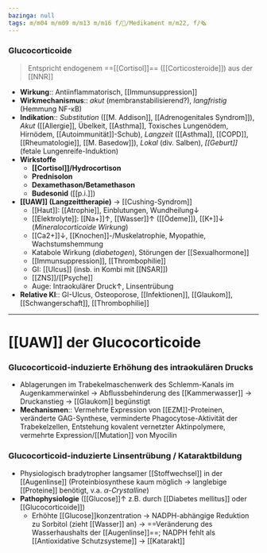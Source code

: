```yaml
---
bazinga: null
tags: m/m04 m/m09 m/m13 m/m16 f/💊/Medikament m/m22, f/🗞️
---
```

### Glucocorticoide
> Entspricht endogenem ==[[Cortisol]]== ([[Corticosteroide]]) aus der [[NNR]]
- **Wirkung**:: Antiinflammatorisch, [[Immunsuppression]]
- **Wirkmechanismus**:: *akut* (membranstabilisierend?), *langfristig* (Hemmung NF-κB)
- **Indikation**:: *Substitution* ([[M. Addison]], [[Adrenogenitales Syndrom]]), *Akut* ([[Allergie]], Übelkeit, [[Asthma]], Toxisches Lungenödem, Hirnödem, [[Autoimmunität]]-Schub), *Langzeit* ([[Asthma]], [[COPD]], [[Rheumatologie]], [[M. Basedow]]), *Lokal* (div. Salben), *[[Geburt]]* (fetale Lungenreife-Induktion)
- **Wirkstoffe**
	- **[[Cortisol]]/Hydrocortison**
	- **Prednisolon**
	- **Dexamethason/Betamethason**
	- **Budesonid** ([[p.i.]])
- **[[UAW]] (Langzeittherapie)** → [[Cushing-Syndrom]]
	- [[Haut]]: [[Atrophie]], Einblutungen, Wundheilung↓ 
	- [[Elektrolyte]]: [[Na+]]↑, [[Wasser]]↑ ([[Ödeme]]), [[K+]]↓ (*Mineralocorticoide Wirkung*)
	- [[Ca2+]]↓, [[Knochen]]-/Muskelatrophie, Myopathie, Wachstumshemmung
	- Katabole Wirkung (*diabetogen*), Störungen der [[Sexualhormone]]
	- [[Immunsuppression]], [[Thrombophilie]]
	- GI: [[Ulcus]] (insb. in Kombi mit [[NSAR]])
	- [[ZNS]]/[[Psyche]]
	- Auge: Intraokulärer Druck↑, Linsentrübung
- **Relative KI**:: GI-Ulcus, Osteoporose, [[Infektionen]], [[Glaukom]], [[Schwangerschaft]], [[Thrombophilie]]



---


# [[UAW]] der Glucocorticoide
### Glucocorticoid-induzierte Erhöhung des intraokulären Drucks
- Ablagerungen im Trabekelmaschenwerk des Schlemm-Kanals im Augenkammerwinkel → Abflussbehinderung des [[Kammerwasser]] → Druckanstieg → [[Glaukom]] begünstigt
- **Mechanismen**:: Vermehrte Expression von [[EZM]]-Proteinen, veränderte GAG-Synthese, verminderte Phagocytose-Aktivität der Trabekelzellen, Entstehung kovalent vernetzter Aktinpolymere, vermehrte Expression/[[Mutation]] von Myocilin

### Glucocorticoid-induzierte Linsentrübung / Kataraktbildung
- Physiologisch bradytropher langsamer [[Stoffwechsel]] in der [[Augenlinse]] (Proteinbiosynthese kaum möglich → langlebige [[Proteine]] benötigt, v.a. *α-Crystalline*)
- **Pathophysiologie** ([[Glucose]]↑ z.B. durch [[Diabetes mellitus]] oder [[Glucocorticoide]])
	- Erhöhte [[Glucose]]konzentration → NADPH-abhängige Reduktion zu Sorbitol (zieht [[Wasser]] an) → ==Veränderung des Wasserhaushalts der [[Augenlinse]]==; NADPH fehlt als [[Antioxidative Schutzsysteme]] → [[Katarakt]]


